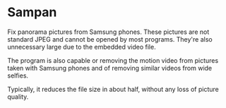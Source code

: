 # Sampan

Fix panorama pictures from Samsung phones. These pictures are not standard JPEG
and cannot be opened by most programs. They're also unnecessary large due to
the embedded video file.

The program is also capable or removing the motion video from pictures taken
with Samsung phones and of removing similar videos from wide selfies.

Typically, it reduces the file size in about half, without any loss of picture
quality.
